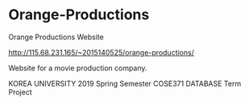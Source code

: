 # Orange-Productions
Orange Productions Website

http://115.68.231.165/~2015140525/orange-productions/

Website for a movie production company.

KOREA UNIVERSITY 2019 Spring Semester COSE371 DATABASE Term Project

